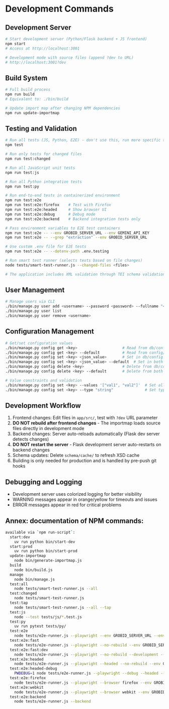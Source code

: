 # Development Commands



## Development Server

```bash
# Start development server (Python/Flask backend + JS frontend)
npm start
# Access at http://localhost:3001

# Development mode with source files (append ?dev to URL)
# http://localhost:3001?dev
```

## Build System

```bash
# Full build process
npm run build
# Equivalent to: ./bin/build

# Update import map after changing NPM dependencies
npm run update-importmap
```

## Testing and Validation

```bash
# Run all tests (JS, Python, E2E) - don't use this, run more specific tests
npm test

# Run only tests for changed files
npm run test:changed

# Run all JavaScript unit tests
npm run test:js

# Run all Python integration tests
npm run test:py

# Run end-to-end tests in containerized environment
npm run test:e2e
npm run test:e2e:firefox    # Test with Firefox
npm run test:e2e:headed     # Show browser UI
npm run test:e2e:debug      # Debug mode
npm run test:e2e:backend    # Backend integration tests only

# Pass environment variables to E2E test containers
npm run test:e2e -- --env GROBID_SERVER_URL --env GEMINI_API_KEY
npm run test:e2e -- --grep "extraction" --env GROBID_SERVER_URL

# Use custom .env file for E2E tests
npm run test:e2e -- --dotenv-path .env.testing

# Run smart test runner (selects tests based on file changes)
node tests/smart-test-runner.js --changed-files <files>

# The application includes XML validation through TEI schema validation
```

## User Management

```bash
# Manage users via CLI
./bin/manage.py user add <username> --password <password> --fullname "<Full Name>" --roles <role1,role2>
./bin/manage.py user list
./bin/manage.py user remove <username>
```

## Configuration Management

```bash
# Get/set configuration values
./bin/manage.py config get <key>                    # Read from db/config.json
./bin/manage.py config get <key> --default          # Read from config/config.json
./bin/manage.py config set <key> <json_value>       # Set in db/config.json
./bin/manage.py config set <key> <json_value> --default  # Set in both files
./bin/manage.py config delete <key>                 # Delete from db/config.json
./bin/manage.py config delete <key> --default       # Delete from both files

# Value constraints and validation
./bin/manage.py config set <key> --values '["val1", "val2"]'  # Set allowed values
./bin/manage.py config set <key> --type "string"              # Set type constraint
```

## Development Workflow

1. Frontend changes: Edit files in `app/src/`, test with `?dev` URL parameter
2. **DO NOT rebuild after frontend changes** - The importmap loads source files directly in development mode
3. Backend changes: Server auto-reloads automatically (Flask dev server detects changes)
4. **DO NOT restart the server** - Flask development server auto-restarts on backend changes
5. Schema updates: Delete `schema/cache/` to refresh XSD cache
6. Building is only needed for production and is handled by pre-push git hooks

## Debugging and Logging

- Development server uses colorized logging for better visibility
- WARNING messages appear in orange/yellow for timeouts and issues
- ERROR messages appear in red for critical problems

## Annex: documentation of NPM commands:

```bash
available via `npm run-script`:
  start:dev
    uv run python bin/start-dev
  start:prod
    uv run python bin/start-prod
  update-importmap
    node bin/generate-importmap.js
  build
    node bin/build.js
  manage
    node bin/manage.js
  test:all
    node tests/smart-test-runner.js --all
  test:changed
    node tests/smart-test-runner.js
  test:tap
    node tests/smart-test-runner.js --all --tap
  test:js
    node --test tests/js/*.test.js
  test:py
    uv run pytest tests/py/
  test:e2e
    node tests/e2e-runner.js --playwright --env GROBID_SERVER_URL --env GEMINI_API_KEY
  test:e2e:fast
    node tests/e2e-runner.js --playwright --no-rebuild --env GROBID_SERVER_URL --env GEMINI_API_KEY
  test:e2e:fast:dev
    node tests/e2e-runner.js --playwright --no-rebuild --development --env GROBID_SERVER_URL --env GEMINI_API_KEY
  test:e2e:headed
    node tests/e2e-runner.js --playwright --headed --no-rebuild --env GROBID_SERVER_URL --env GEMINI_API_KEY
  test:e2e:headed-debug
    PWDEBUG=1 node tests/e2e-runner.js --playwright --debug --headed --no-rebuild --env GROBID_SERVER_URL --env GEMINI_API_KEY
  test:e2e:firefox
    node tests/e2e-runner.js --playwright --browser firefox --env GROBID_SERVER_URL --env GEMINI_API_KEY
  test:e2e:webkit
    node tests/e2e-runner.js --playwright --browser webkit --env GROBID_SERVER_URL --env GEMINI_API_KEY
  test:e2e:backend
    node tests/e2e-runner.js --backend
```

